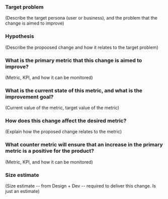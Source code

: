 ### Target problem

(Describe the target persona (user or business), and the problem that the change is aimed to improve)

### Hypothesis

(Describe the propoosed change and how it relates to the target problem)

### What is the primary metric that this change is aimed to improve?

(Metric, KPI, and how it can be monitored)

### What is the current state of this metric, and what is the improvement goal?

(Current value of the metric, target value of the metric)

### How does this change affect the desired metric?

(Explain how the proposed change relates to the metric)

### What counter metric will ensure that an increase in the primary metric is a positive for the product?

(Metric, KPI, and how it can be monitored)

### Size estimate

(Size estimate -- from Design + Dev -- required to deliver this change. Is just an estimate)
